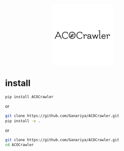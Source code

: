 
<div align="center">
    <img src="./logos/ACOCrawler.png" width="200px">
</div>

# install

```bash
pip install ACOCrawler
```

or

```bash
git clone https://github.com/Ganariya/ACOCrawler.git
pip install -e .
```

or 

```bash
git clone https://github.com/Ganariya/ACOCrawler.git
cd ACOCrawler
```